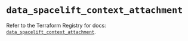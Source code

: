 # `data_spacelift_context_attachment`

Refer to the Terraform Registry for docs: [`data_spacelift_context_attachment`](https://registry.terraform.io/providers/spacelift-io/spacelift/1.27.0/docs/data-sources/context_attachment).
